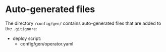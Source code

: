 # Auto-generated files

The directory `/config/gen/` contains auto-generated files that are added to the `.gitignore`:

* deploy script:
    * config/gen/operator.yaml